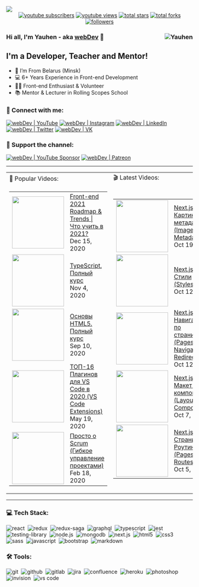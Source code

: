 <img src="https://github.com/YauhenKavalchuk/YauhenKavalchuk/blob/master/assets/preview.png">

<div align="center">
  <a href="https://www.youtube.com/c/YauhenKavalchuk?sub_confirmation=1">
    <img alt="youtube subscribers" title="Subscribe to my YouTube channel" src="https://custom-icon-badges.herokuapp.com/youtube/channel/subscribers/UCE9ODjNIkOHrnSdkYWLfYhg?color=000&label=SUBSCRIBE&logo=video&logoColor=fff&style=for-the-badge&labelColor=AC1F21" /></a> 
  <a href="https://www.youtube.com/c/YauhenKavalchuk">
    <img alt="youtube views" title="YouTube views" src="https://custom-icon-badges.herokuapp.com/youtube/channel/views/UCE9ODjNIkOHrnSdkYWLfYhg?color=000&logo=eye&logoColor=white&style=for-the-badge&labelColor=AC1F21" /></a> 
  <a href="https://github.com/YauhenKavalchuk?tab=repositories&sort=stargazers">
    <img alt="total stars" title="Total stars on GitHub" src="https://custom-icon-badges.herokuapp.com/badge/dynamic/json?logo=star&color=000&labelColor=AC1F21&label=Stars&style=for-the-badge&query=%24.stars&url=https://api.github-star-counter.workers.dev/user/YauhenKavalchuk" /></a>
  <a href="https://github.com/YauhenKavalchuk?tab=repositories&sort=stargazers">
    <img alt="total forks" title="Total forks on GitHub" src="https://custom-icon-badges.herokuapp.com/badge/dynamic/json?logo=fork&color=000&labelColor=AC1F21&label=Forks&style=for-the-badge&query=%24.forks&url=https://api.github-star-counter.workers.dev/user/YauhenKavalchuk" /></a>
  <a href="https://github.com/YauhenKavalchuk">
    <img alt="followers" title="Follow me on Github" src="https://custom-icon-badges.herokuapp.com/github/followers/YauhenKavalchuk?color=000&labelColor=AC1F21&style=for-the-badge&logo=person-add&label=Follow&logoColor=fff" /></a>
</div>

### Hi all, I'm Yauhen - aka [webDev][youtube] 👋 <img align="right" src="https://komarev.com/ghpvc/?username=YauhenKavalchuk&label=Profile%20Views%20&color=AC1F21&style=flat-square" alt="Yauhen" />

## I'm a Developer, Teacher and Mentor!

- 📍 I’m From Belarus (Minsk)
- 💻 6+ Years Experience in Front-end Development
- 👨‍💻 Front-end Enthusiast & Volunteer
- 📚 Mentor & Lecturer in Rolling Scopes School

### 🤝 Connect with me:

[<img alt="webDev | YouTube" src="https://img.shields.io/badge/youtube-FF0000.svg?&style=for-the-badge&logo=youtube&logoColor=fff" />][youtube]
[<img alt="webDev | Instagram" src="https://img.shields.io/badge/instagram-E4405F.svg?&style=for-the-badge&logo=instagram&logoColor=fff" />][instagram]
[<img alt="webDev | LinkedIn" src="https://img.shields.io/badge/linkedin-0077B5.svg?&style=for-the-badge&logo=linkedin&logoColor=fff" />][linkedin]
[<img alt="webDev | Twitter" src="https://img.shields.io/badge/twitter-1DA1F2.svg?&style=for-the-badge&logo=twitter&logoColor=fff" />][twitter]
[<img alt="webDev | VK" src="https://img.shields.io/badge/vk-4680C2.svg?&style=for-the-badge&logo=vk&logoColor=fff" />][vk]

### 🍻 Support the channel:

[<img alt="webDev | YouTube Sponsor" src="https://img.shields.io/badge/Become a sponsor-F70000.svg?&style=for-the-badge&logo=youtube&logoColor=fff" />][sponsor]
[<img alt="webDev | Patreon" src="https://img.shields.io/badge/Become a patron-EF6451.svg?&style=for-the-badge&logo=patreon&logoColor=fff" />][patron]

---

<table>
  <tr>
    <td>🎥 Popular Videos:</td>
    <td>🎬 Latest Videos:</td>
  </tr>
  <tr>
    <td>
      <table>
        <!-- YOUTUBEPOPULAR:START --><tr> <td> <a href="https://www.youtube.com/watch?v=YF2vrolwcR4"> <img width="140px" src="https://i.ytimg.com/vi/YF2vrolwcR4/mqdefault.jpg"> </a> </td> <td width="231px"> <a href="https://www.youtube.com/watch?v=YF2vrolwcR4">Front-end 2021 Roadmap & Trends | Что учить в 2021?</a> <br/>Dec 15, 2020 </td> </tr><tr> <td> <a href="https://www.youtube.com/watch?v=5QnZ9AyDW6c"> <img width="140px" src="https://i.ytimg.com/vi/5QnZ9AyDW6c/mqdefault.jpg"> </a> </td> <td width="231px"> <a href="https://www.youtube.com/watch?v=5QnZ9AyDW6c">TypeScript. Полный курс</a> <br/>Nov 4, 2020 </td> </tr><tr> <td> <a href="https://www.youtube.com/watch?v=_J6hMLsscOo"> <img width="140px" src="https://i.ytimg.com/vi/_J6hMLsscOo/mqdefault.jpg"> </a> </td> <td width="231px"> <a href="https://www.youtube.com/watch?v=_J6hMLsscOo">Основы HTML5. Полный курс</a> <br/>Sep 10, 2020 </td> </tr><tr> <td> <a href="https://www.youtube.com/watch?v=g8LmiLTXkqo"> <img width="140px" src="https://i.ytimg.com/vi/g8LmiLTXkqo/mqdefault.jpg"> </a> </td> <td width="231px"> <a href="https://www.youtube.com/watch?v=g8LmiLTXkqo">ТОП-16 Плагинов для VS Code в 2020 (VS Code Extensions)</a> <br/>May 19, 2020 </td> </tr><tr> <td> <a href="https://www.youtube.com/watch?v=mockcEwNBbs"> <img width="140px" src="https://i.ytimg.com/vi/mockcEwNBbs/mqdefault.jpg"> </a> </td> <td width="231px"> <a href="https://www.youtube.com/watch?v=mockcEwNBbs">Просто о Scrum (Гибкое управление проектами)</a> <br/>Feb 18, 2020 </td> </tr><!-- YOUTUBEPOPULAR:END -->
      </table>
    </td>
    <td>
      <table>
        <!-- YOUTUBELATEST:START --><tr> <td> <a href="https://www.youtube.com/watch?v=S2KQHlhd5jw"> <img width="140px" src="https://i.ytimg.com/vi/S2KQHlhd5jw/mqdefault.jpg"> </a> </td> <td width="231px"> <a href="https://www.youtube.com/watch?v=S2KQHlhd5jw">Next.js #6 Картинки и метаданные (Images & Metadata)</a> <br/>Oct 19, 2021 </td> </tr><tr> <td> <a href="https://www.youtube.com/watch?v=TAr0SSxe9b4"> <img width="140px" src="https://i.ytimg.com/vi/TAr0SSxe9b4/mqdefault.jpg"> </a> </td> <td width="231px"> <a href="https://www.youtube.com/watch?v=TAr0SSxe9b4">Next.js #4 Cтили (Styles)</a> <br/>Oct 12, 2021 </td> </tr><tr> <td> <a href="https://www.youtube.com/watch?v=rocqGSMlus4"> <img width="140px" src="https://i.ytimg.com/vi/rocqGSMlus4/mqdefault.jpg"> </a> </td> <td width="231px"> <a href="https://www.youtube.com/watch?v=rocqGSMlus4">Next.js #5 Навигация по страницам (Pages Navigation & Redirecting)</a> <br/>Oct 12, 2021 </td> </tr><tr> <td> <a href="https://www.youtube.com/watch?v=_nWJOlC-Yfk"> <img width="140px" src="https://i.ytimg.com/vi/_nWJOlC-Yfk/mqdefault.jpg"> </a> </td> <td width="231px"> <a href="https://www.youtube.com/watch?v=_nWJOlC-Yfk">Next.js #3 Макет и компоненты (Layout & Components)</a> <br/>Oct 7, 2021 </td> </tr><tr> <td> <a href="https://www.youtube.com/watch?v=Pt9PkDWEluk"> <img width="140px" src="https://i.ytimg.com/vi/Pt9PkDWEluk/mqdefault.jpg"> </a> </td> <td width="231px"> <a href="https://www.youtube.com/watch?v=Pt9PkDWEluk">Next.js #2 Страницы и Роутинг (Pages & Routes)</a> <br/>Oct 5, 2021 </td> </tr><!-- YOUTUBELATEST:END -->
      </table>
    </td>
  </tr>
</table>

---

### 💻 Tech Stack:

<img alt="react" src="https://img.shields.io/badge/react-8C0000.svg?&style=for-the-badge&logo=react&logoColor=fff&logoWidth=20&labelColor=AC1F21" />&nbsp;
<img alt="redux" src="https://img.shields.io/badge/redux-8C0000.svg?&style=for-the-badge&logo=redux&logoColor=fff&logoWidth=20&labelColor=AC1F21" />&nbsp;
<img alt="redux-saga" src="https://img.shields.io/badge/redux saga-8C0000.svg?&style=for-the-badge&logo=redux-saga&logoColor=fff&logoWidth=20&labelColor=AC1F21" />&nbsp;
<img alt="graphql" src="https://img.shields.io/badge/graphql-8C0000.svg?&style=for-the-badge&logo=graphql&logoColor=fff&logoWidth=20&labelColor=AC1F21" />&nbsp;
<img alt="typescript" src="https://img.shields.io/badge/typescript-8C0000.svg?&style=for-the-badge&logo=typescript&logoColor=fff&logoWidth=20&labelColor=AC1F21" />&nbsp;
<img alt="jest" src="https://img.shields.io/badge/jest-8C0000.svg?&style=for-the-badge&logo=jest&logoColor=fff&logoWidth=20&labelColor=AC1F21" />
<img alt="testing-library" src="https://img.shields.io/badge/rtl-8C0000.svg?&style=for-the-badge&logo=testing-library&logoColor=fff&logoWidth=20&labelColor=AC1F21" />&nbsp;
<img alt="node.js" src="https://img.shields.io/badge/node.js-8C0000.svg?&style=for-the-badge&logo=node.js&logoColor=fff&logoWidth=20&labelColor=AC1F21" />&nbsp;
<img alt="mongodb" src="https://img.shields.io/badge/mongodb-8C0000.svg?&style=for-the-badge&logo=mongodb&logoColor=fff&logoWidth=20&labelColor=AC1F21" />&nbsp;
<img alt="next.js" src="https://img.shields.io/badge/next.js-8C0000.svg?&style=for-the-badge&logo=next.js&logoColor=fff&logoWidth=20&labelColor=AC1F21" />&nbsp;
<img alt="html5" src="https://img.shields.io/badge/html-8C0000.svg?&style=for-the-badge&logo=html5&logoColor=fff&logoWidth=20&labelColor=AC1F21" />&nbsp;
<img alt="css3" src="https://img.shields.io/badge/css-8C0000.svg?&style=for-the-badge&logo=css3&logoColor=fff&logoWidth=20&labelColor=AC1F21" />&nbsp;
<img alt="sass" src="https://img.shields.io/badge/sass-8C0000.svg?&style=for-the-badge&logo=sass&logoColor=fff&logoWidth=20&labelColor=AC1F21" />&nbsp;
<img alt="javascript" src="https://img.shields.io/badge/javascript-8C0000.svg?&style=for-the-badge&logo=javascript&logoColor=fff&logoWidth=20&labelColor=AC1F21" />&nbsp;
<img alt="bootstrap" src="https://img.shields.io/badge/bootstrap-8C0000.svg?&style=for-the-badge&logo=bootstrap&logoColor=fff&logoWidth=20&labelColor=AC1F21" />&nbsp;
<img alt="markdown" src="https://img.shields.io/badge/markdown-8C0000.svg?&style=for-the-badge&logo=markdown&logoColor=fff&logoWidth=20&labelColor=AC1F21" />&nbsp;

### 🛠 Tools:

<img alt="git" src="https://img.shields.io/badge/git-8C0000.svg?&style=for-the-badge&logo=git&logoColor=fff&logoWidth=20&labelColor=AC1F21" />&nbsp;
<img alt="github" src="https://img.shields.io/badge/github-8C0000.svg?&style=for-the-badge&logo=github&logoColor=fff&logoWidth=20&labelColor=AC1F21" />&nbsp;
<img alt="gitlab" src="https://img.shields.io/badge/gitlab-8C0000.svg?&style=for-the-badge&logo=gitlab&logoColor=fff&logoWidth=20&labelColor=AC1F21" />&nbsp;
<img alt="jira" src="https://img.shields.io/badge/jira-8C0000.svg?&style=for-the-badge&logo=jira&logoColor=fff&logoWidth=20&labelColor=AC1F21" />&nbsp;
<img alt="confluence" src="https://img.shields.io/badge/confluence-8C0000.svg?&style=for-the-badge&logo=confluence&logoColor=fff&logoWidth=20&labelColor=AC1F21" />&nbsp;
<img alt="heroku" src="https://img.shields.io/badge/heroku-8C0000.svg?&style=for-the-badge&logo=heroku&logoColor=fff&logoWidth=20&labelColor=AC1F21" />&nbsp;
<img alt="photoshop" src="https://img.shields.io/badge/photoshop-8C0000.svg?&style=for-the-badge&logo=adobe-photoshop&logoColor=fff&logoWidth=20&labelColor=AC1F21" />&nbsp;
<img alt="invision" src="https://img.shields.io/badge/invision-8C0000.svg?&style=for-the-badge&logo=invision&logoColor=fff&logoWidth=20&labelColor=AC1F21" />&nbsp;
<img alt="vs code" src="https://img.shields.io/badge/vs code-8C0000.svg?&style=for-the-badge&logo=visual-studio-code&logoColor=fff&logoWidth=20&labelColor=AC1F21" />&nbsp;


[youtube]: https://youtube.com/YauhenKavalchuk
[instagram]: https://instagram.com/YauhenKavalchuk
[linkedin]: https://linkedin.com/in/YauhenKavalchuk
[vk]: https://vk.com/YauhenKavalchuk
[twitter]: https://twitter.com/YauhenKavalchuk
[sponsor]: https://www.youtube.com/channel/UCE9ODjNIkOHrnSdkYWLfYhg/join
[patron]: https://www.patreon.com/YauhenKavalchuk
